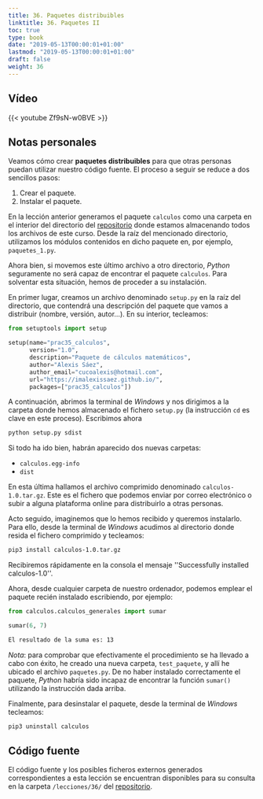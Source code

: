 ```yaml
---
title: 36. Paquetes distribuibles
linktitle: 36. Paquetes II
toc: true
type: book
date: "2019-05-13T00:00:01+01:00"
lastmod: "2019-05-13T00:00:01+01:00"
draft: false
weight: 36
---
```


## Vídeo

{{< youtube Zf9sN-w0BVE >}}

## Notas personales

Veamos cómo crear **paquetes distribuibles** para que otras personas puedan utilizar nuestro código fuente. El proceso a seguir se reduce a dos sencillos pasos:

1. Crear el paquete.
2. Instalar el paquete.

En la lección anterior generamos el paquete `calculos` como una carpeta en el interior del directorio del [repositorio](https://github.com/ImAlexisSaez/curso-python-desde-0) donde estamos almacenando todos los archivos de este curso. Desde la raíz del mencionado directorio, utilizamos los módulos contenidos en dicho paquete en, por ejemplo, `paquetes_1.py`.

Ahora bien, si movemos este último archivo a otro directorio, *Python* seguramente no será capaz de encontrar el paquete `calculos`. Para solventar esta situación, hemos de proceder a su instalación.

En primer lugar, creamos un archivo denominado `setup.py` en la raíz del directorio, que contendrá una descripción del paquete que vamos a distribuir (nombre, versión, autor...). En su interior, tecleamos:

```python
from setuptools import setup

setup(name="prac35_calculos",
      version="1.0",
      description="Paquete de cálculos matemáticos",
      author="Alexis Sáez",
      author_email="cucoalexis@hotmail.com",
      url="https://imalexissaez.github.io/",
      packages=["prac35_calculos"])
```

A continuación, abrimos la terminal de *Windows* y nos dirigimos a la carpeta donde hemos almacenado el fichero `setup.py` (la instrucción `cd` es clave en este proceso). Escribimos ahora

```bash
python setup.py sdist
```

Si todo ha ido bien, habrán aparecido dos nuevas carpetas:

- `calculos.egg-info`
- `dist`

En esta última hallamos el archivo comprimido denominado `calculos-1.0.tar.gz`. Este es el fichero que podemos enviar por correo electrónico o subir a alguna plataforma online para distribuirlo a otras personas.

Acto seguido, imaginemos que lo hemos recibido y queremos instalarlo. Para ello, desde la terminal de *Windows* acudimos al directorio donde resida el fichero comprimido y tecleamos:

```bash
pip3 install calculos-1.0.tar.gz
```

Recibiremos rápidamente en la consola el mensaje ''Successfully installed calculos-1.0''.

Ahora, desde cualquier carpeta de nuestro ordenador, podemos emplear el paquete recién instalado escribiendo, por ejemplo:

```python
from calculos.calculos_generales import sumar

sumar(6, 7)
```

```bash
El resultado de la suma es: 13
```

*Nota*: para comprobar que efectivamente el procedimiento se ha llevado a cabo con éxito, he creado una nueva carpeta, `test_paquete`, y allí he ubicado el archivo `paquetes.py`. De no haber instalado correctamente el paquete, *Python* habría sido incapaz de encontrar la función `sumar()` utilizando la instrucción dada arriba.

Finalmente, para desinstalar el paquete, desde la terminal de *Windows* tecleamos:

```bash
pip3 uninstall calculos
```

## Código fuente

El código fuente y los posibles ficheros externos generados correspondientes a esta lección se encuentran disponibles para su consulta en la carpeta `/lecciones/36/` del [repositorio](https://github.com/ImAlexisSaez/curso-python-desde-0).
